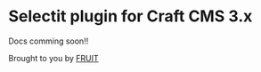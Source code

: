 # Selectit plugin for Craft CMS 3.x

Docs comming soon!!

Brought to you by [FRUIT](https://fruitstudios.co.uk)
